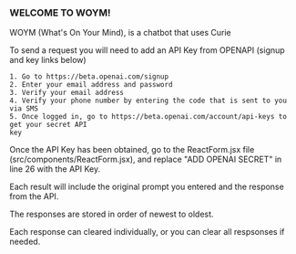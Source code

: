 ### WELCOME TO WOYM!

WOYM (What's On Your Mind), is a chatbot that uses Curie

To send a request you will need to add an API Key from OPENAPI (signup and key links below)

    1. Go to https://beta.openai.com/signup
    2. Enter your email address and password
    3. Verify your email address
    4. Verify your phone number by entering the code that is sent to you via SMS
    5. Once logged in, go to https://beta.openai.com/account/api-keys to get your secret API
    key

Once the API Key has been obtained, go to the ReactForm.jsx file (src/components/ReactForm.jsx), and replace "ADD OPENAI SECRET" in line 26 with the API Key. 

Each result will include the original prompt you entered and the response
from the API.

The responses are stored in order of newest to oldest.

Each response can cleared individually, or you can clear all respsonses if needed.
